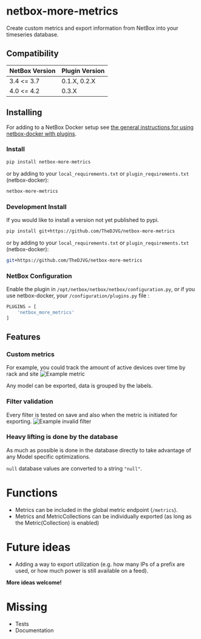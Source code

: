 # netbox-more-metrics

Create custom metrics and export information from NetBox into your timeseries database.

## Compatibility

| NetBox Version | Plugin Version |
|----------------|----------------|
| 3.4 <= 3.7     | 0.1.X, 0.2.X   |
| 4.0 <= 4.2     | 0.3.X          |

## Installing

For adding to a NetBox Docker setup see
[the general instructions for using netbox-docker with plugins](https://github.com/netbox-community/netbox-docker/wiki/Using-Netbox-Plugins).

### Install

```bash
pip install netbox-more-metrics
```

or by adding to your `local_requirements.txt` or `plugin_requirements.txt` (netbox-docker):

```bash
netbox-more-metrics
```

### Development Install

If you would like to install a version not yet published to pypi.

```bash
pip install git+https://github.com/TheDJVG/netbox-more-metrics
```

or by adding to your `local_requirements.txt` or `plugin_requirements.txt` (netbox-docker):

```bash
git+https://github.com/TheDJVG/netbox-more-metrics
```

### NetBox Configuration

Enable the plugin in `/opt/netbox/netbox/netbox/configuration.py`,
or if you use netbox-docker, your `/configuration/plugins.py` file :

```python
PLUGINS = [
    'netbox_more_metrics'
]
```

## Features

### Custom metrics

For example, you could track the amount of active devices over time by rack and site
![Example metric](docs/img/example1.png)

Any model can be exported, data is grouped by the labels.

### Filter validation

Every filter is tested on save and also when the metric is initiated for exporting.
![Example invalid filter](docs/img/example2.png)

### Heavy lifting is done by the database

As much as possible is done in the database directly to take advantage of any Model specific optimizations.

`null` database values are converted to a string `"null"`.

# Functions

- Metrics can be included in the global metric endpoint (`/metrics`).
- Metrics and MetricCollections can be individually exported (as long as the Metric(Collection) is enabled)

# Future ideas

- Adding a way to export utilization (e.g. how many IPs of a prefix are used, or how much power is still available on a
  feed).

**More ideas welcome!**

# Missing

- Tests
- Documentation
